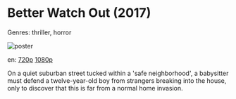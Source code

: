 # Better Watch Out (2017)

Genres: thriller, horror

![poster](http://image.tmdb.org/t/p/w500/liI4c3GYaKuAo4FsCF4RKvFFqbV.jpg)

en:
  [720p](magnet:?xt=urn:btih:3399987688DDBC45F0D7B4C4D580820C2B738AFB&tr=udp://glotorrents.pw:6969/announce&tr=udp://tracker.opentrackr.org:1337/announce&tr=udp://torrent.gresille.org:80/announce&tr=udp://tracker.openbittorrent.com:80&tr=udp://tracker.coppersurfer.tk:6969&tr=udp://tracker.leechers-paradise.org:6969&tr=udp://p4p.arenabg.ch:1337&tr=udp://tracker.internetwarriors.net:1337)
  [1080p](magnet:?xt=urn:btih:7BA252F438307D31C483BB0ACA4A27736E543B8A&tr=udp://glotorrents.pw:6969/announce&tr=udp://tracker.opentrackr.org:1337/announce&tr=udp://torrent.gresille.org:80/announce&tr=udp://tracker.openbittorrent.com:80&tr=udp://tracker.coppersurfer.tk:6969&tr=udp://tracker.leechers-paradise.org:6969&tr=udp://p4p.arenabg.ch:1337&tr=udp://tracker.internetwarriors.net:1337)
  


On a quiet suburban street tucked within a 'safe neighborhood', a babysitter must defend a twelve-year-old boy from strangers breaking into the house, only to discover that this is far from a normal home invasion.